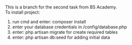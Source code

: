 This is a branch for the second task from BS Academy.<br>
To install project:<br>
1) run cmd and enter: composer install <br>
2) enter your database credentials in /config/database.php <br>
3) enter: php artisan migrate for create required tables <br>
4) enter: php artisan db:seed for adding initial data <br>